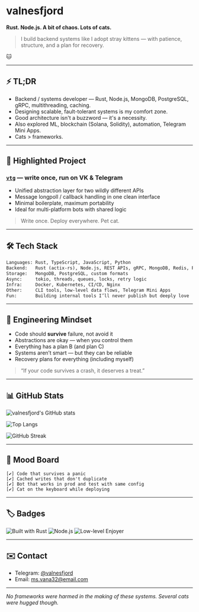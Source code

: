 # valnesfjord

**Rust. Node.js. A bit of chaos. Lots of cats.**

> I build backend systems like I adopt stray kittens — with patience, structure, and a plan for recovery.

🐱

---

## ⚡ TL;DR

- Backend / systems developer — Rust, Node.js, MongoDB, PostgreSQL, gRPC, multithreading, caching.
- Designing scalable, fault-tolerant systems is my comfort zone.
- Good architecture isn't a buzzword — it's a necessity.
- Also explored ML, blockchain (Solana, Solidity), automation, Telegram Mini Apps.
- Cats > frameworks.

---

## 🚀 Highlighted Project

### [`vtg`](https://github.com/valnesfjord/vtg) — write once, run on VK & Telegram

- Unified abstraction layer for two wildly different APIs
- Message longpoll / callback handling in one clean interface
- Minimal boilerplate, maximum portability
- Ideal for multi-platform bots with shared logic

> Write once. Deploy everywhere. Pet cat.

---

## 🛠 Tech Stack

```txt
Languages: Rust, TypeScript, JavaScript, Python
Backend:   Rust (actix-rs), Node.js, REST APIs, gRPC, MongoDB, Redis, PostgreSQL
Storage:   MongoDB, PostgreSQL, custom formats
Async:     tokio, threads, queues, locks, retry logic
Infra:     Docker, Kubernetes, CI/CD, Nginx
Other:     CLI tools, low-level data flows, Telegram Mini Apps
Fun:       Building internal tools I’ll never publish but deeply love
```

---

## 🧠 Engineering Mindset

- Code should **survive** failure, not avoid it  
- Abstractions are okay — when you control them  
- Everything has a plan B (and plan C)  
- Systems aren’t smart — but they can be reliable
- Recovery plans for everything (including myself)

> “If your code survives a crash, it deserves a treat.”

---

## 📊 GitHub Stats

![valnesfjord's GitHub stats](https://github-readme-stats.vercel.app/api?username=valnesfjord&show_icons=true&theme=gruvbox&hide_border=true)

![Top Langs](https://github-readme-stats.vercel.app/api/top-langs/?username=valnesfjord&layout=compact&theme=gruvbox&hide_border=true)

![GitHub Streak](https://github-readme-streak-stats.herokuapp.com?user=valnesfjord&theme=gruvbox&hide_border=true)

---

## 🧩 Mood Board

```
[✔] Code that survives a panic
[✔] Cached writes that don't duplicate
[✔] Bot that works in prod and test with same config
[✔] Cat on the keyboard while deploying
```

---
## 🏷️ Badges

![Built with Rust](https://img.shields.io/badge/Built_with-Rust-orange?logo=rust&style=flat-square)
![Node.js](https://img.shields.io/badge/Powered_by-Node.js-green?logo=node.js&style=flat-square)
![Low-level Enjoyer](https://img.shields.io/badge/Low--level-Enthusiast-blue?style=flat-square)

---

## ✉️ Contact

- Telegram: [@valnesfjord](https://t.me/valnesfjord)
- Email: ms.vana32@email.com

---

*No frameworks were harmed in the making of these systems. Several cats were hugged though.*
